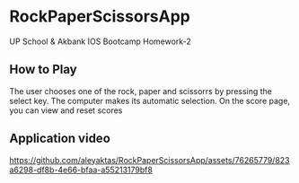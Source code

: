 # RockPaperScissorsApp
UP School &amp; Akbank IOS Bootcamp Homework-2

## How to Play
The user chooses one of the rock, paper and scissorrs by pressing the select key. The computer makes its automatic selection. On the score page, you can view and reset scores

## Application video

https://github.com/aleyaktas/RockPaperScissorsApp/assets/76265779/823a6298-df8b-4e66-bfaa-a55213179bf8


